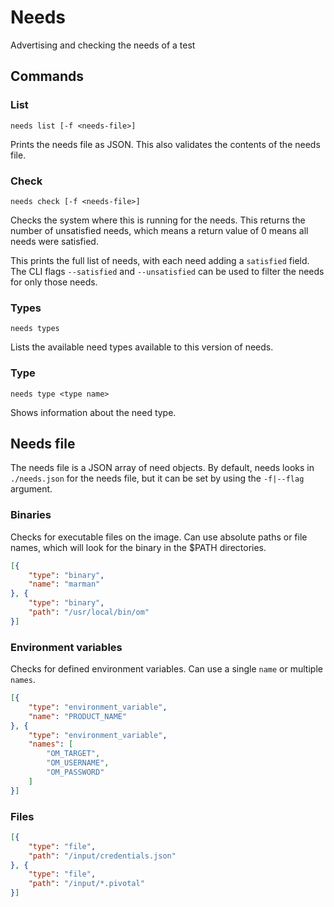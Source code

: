 # Needs

Advertising and checking the needs of a test

## Commands

### List

`needs list [-f <needs-file>]`

Prints the needs file as JSON. This also validates the contents of the needs file.

### Check

`needs check [-f <needs-file>]`

Checks the system where this is running for the needs. This returns the number of unsatisfied needs, which means a return value of 0 means all needs were satisfied.

This prints the full list of needs, with each need adding a `satisfied` field. The CLI flags `--satisfied` and `--unsatisfied` can be used to filter the needs for only those needs.

### Types

`needs types`

Lists the available need types available to this version of needs.

### Type

`needs type <type name>`

Shows information about the need type.

## Needs file

The needs file is a JSON array of need objects. By default, needs looks in `./needs.json` for the needs file, but it can be set by using the `-f|--flag` argument.

### Binaries

Checks for executable files on the image. Can use absolute paths or file names, which will look for the binary in the $PATH directories.

```json
[{
    "type": "binary",
    "name": "marman"
}, {
    "type": "binary",
    "path": "/usr/local/bin/om"
}]
```

### Environment variables

Checks for defined environment variables. Can use a single `name` or multiple `names`.

```json
[{
    "type": "environment_variable",
    "name": "PRODUCT_NAME"
}, {
    "type": "environment_variable",
    "names": [
        "OM_TARGET",
        "OM_USERNAME",
        "OM_PASSWORD"
    ]
}]
```

### Files

```json
[{
    "type": "file",
    "path": "/input/credentials.json"
}, {
    "type": "file",
    "path": "/input/*.pivotal"
}]
```

